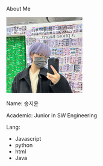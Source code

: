 About Me

<img src="/assets/me.png" width="40%" height="30%"></img>

Name: 송지윤

Academic: Junior in SW Engineering

Lang:

- Javascript
- python
- html
- Java
